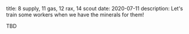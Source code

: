 title: 8 supply, 11 gas, 12 rax, 14 scout 
date: 2020-07-11
description: Let's train some workers when we have the minerals for them!

TBD

